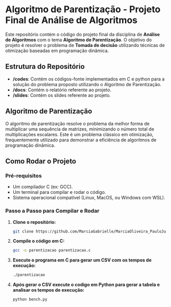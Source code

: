 # Algoritmo de Parentização - Projeto Final de Análise de Algoritmos

Este repositório contém o código do projeto final da disciplina de **Análise de Algoritmos** com o tema **Algoritmo de Parentização**. O objetivo do projeto é resolver o problema de **Tomada de decisão** utilizando técnicas de otimização baseadas em programação dinâmica.

## Estrutura do Repositório

- **/codes**: Contém os códigos-fonte implementados em C e python para a solução do problema proposto utilizando o Algoritmo de Parentização.
- **/docs**: Contém o relatório referente ao projeto.
- **/slides**: Contém os slides referente ao projeto.

## Algoritmo de Parentização

O algoritmo de parentização resolve o problema da melhor forma de multiplicar uma sequência de matrizes, minimizando o número total de multiplicações escalares. Este é um problema clássico em otimização, frequentemente utilizado para demonstrar a eficiência de algoritmos de programação dinâmica.

## Como Rodar o Projeto

### Pré-requisitos

- Um compilador C (ex: GCC).
- Um terminal para compilar e rodar o código.
- Sistema operacional compatível (Linux, MacOS, ou Windows com WSL).

### Passo a Passo para Compilar e Rodar

1. **Clone o repositório:**
   ```bash
   git clone https://github.com/MarciaGabrielle/MarciaOliveira_PauloJunior_FinalProject_AA_RR_2024.git

2. **Compile o código em C:**
   ```bash
   gcc -o parentizacao parentizacao.c

3. **Execute o programa em C para gerar um CSV com os tempos de execução:**
    ```bash
    ./parentizacao

4. **Após gerar o CSV execute o codigo em Python para gerar a tabela e analisar os tempos de execução:**
    ```bash
    python bench.py
